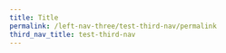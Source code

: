 ```yaml
---
title: Title
permalink: /left-nav-three/test-third-nav/permalink
third_nav_title: test-third-nav
---
```

